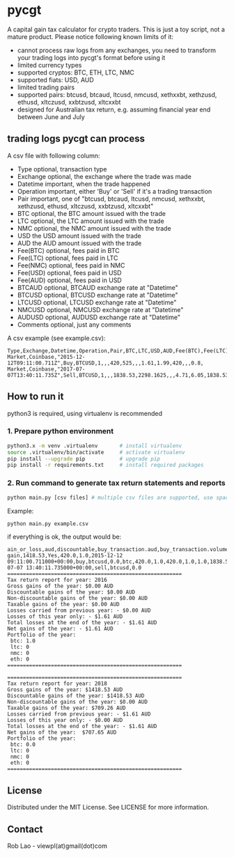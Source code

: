 # pycgt

A capital gain tax calculator for crypto traders. This is just a toy script, not a mature product. Please notice following known limits of it:

- cannot process raw logs from any exchanges, you need to transform your trading logs into pycgt's format before using it
- limited currency types
- supported cryptos: BTC, ETH, LTC, NMC
- supported fiats: USD, AUD
- limited trading pairs
- supported pairs: btcusd, btcaud, ltcusd, nmcusd, xethxxbt, xethzusd, ethusd, xltczusd, xxbtzusd, xltcxxbt
- designed for Australian tax return, e.g. assuming financial year end between June and July

## trading logs pycgt can process

A csv file with following column:

- Type
  optional, transaction type
- Exchange
  optional, the exchange where the trade was made
- Datetime
  important, when the trade happened
- Operation
  important, either 'Buy' or 'Sell' if it's a trading transaction
- Pair
  important, one of "btcusd, btcaud, ltcusd, nmcusd, xethxxbt, xethzusd, ethusd, xltczusd, xxbtzusd, xltcxxbt"
- BTC
  optional, the BTC amount issued with the trade
- LTC
  optional, the LTC amount issued with the trade
- NMC
  optional, the NMC amount issued with the trade
- USD
  the USD amount issued with the trade
- AUD
  the AUD amount issued with the trade
- Fee(BTC)
  optional, fees paid in BTC
- Fee(LTC)
  optional, fees paid in LTC
- Fee(NMC)
  optional, fees paid in NMC
- Fee(USD)
  optional, fees paid in USD
- Fee(AUD)
  optional, fees paid in USD
- BTCAUD
  optional, BTCAUD exchange rate at "Datetime"
- BTCUSD
  optional, BTCUSD exchange rate at "Datetime"
- LTCUSD
  optional, LTCUSD exchange rate at "Datetime"
- NMCUSD
  optional, NMCUSD exchange rate at "Datetime"
- AUDUSD
  optional, AUDUSD exchange rate at "Datetime"
- Comments
  optional, just any comments

A csv example (see example.csv):

```csv
Type,Exchange,Datetime,Operation,Pair,BTC,LTC,USD,AUD,Fee(BTC),Fee(LTC),Fee(USD),Fee(AUD),BTCUSD,LTCUSD,LTCBTC,AUDUSD,Comments
Market,Coinbase,"2015-12-12T09:11:00.711Z",Buy,BTCUSD,1,,,420,525,,,1.61,1.99,420,,,0.8,
Market,Coinbase,"2017-07-07T13:40:11.735Z",Sell,BTCUSD,1,,,1838.53,2298.1625,,,4.71,6.05,1838.53,,,0.8,
```

## How to run it

python3 is required, using virtualenv is recommended

### 1. Prepare python environment

```sh
python3.x -m venv .virtualenv       # install virtualenv
source .virtualenv/bin/activate     # activate virtualenv
pip install --upgrade pip           # upgrade pip
pip install -r requirements.txt     # install required packages
```

### 2. Run command to generate tax return statements and reports

```sh
python main.py [csv files] # multiple csv files are supported, use space to seperate them
```

Example:

```sh
python main.py example.csv
```

if everything is ok, the output would be:

```log
ain_or_loss,aud,discountable,buy_transaction.aud,buy_transaction.volume,buy_transaction.datetime,buy_transaction.operation,buy_transaction.pair,buy_transaction.usd,position.asset,position.aud,position.initial_volume,position.price,position.volume,matched,sell_transaction.aud,sell_transaction.volume,sell_transaction.datetime,sell_transaction.operation,sell_transaction.pair,sell_transaction.usd
gain,1418.53,Yes,420.0,1.0,2015-12-12 09:11:00.711000+00:00,buy,btcusd,0.0,btc,420.0,1.0,420.0,1.0,1.0,1838.53,1.0,2017-07-07 13:40:11.735000+00:00,sell,btcusd,0.0
========================================================
Tax return report for year: 2016
Gross gains of the year: $0.00 AUD
Discountable gains of the year: $0.00 AUD
Non-discountable gains of the year: $0.00 AUD
Taxable gains of the year: $0.00 AUD
Losses carried from previous year: - $0.00 AUD
Losses of this year only: - $1.61 AUD
Total losses at the end of the year: - $1.61 AUD
Net gains of the year: - $1.61 AUD
Portfolio of the year:
 btc: 1.0
 ltc: 0
 nmc: 0
 eth: 0
========================================================

========================================================
Tax return report for year: 2018
Gross gains of the year: $1418.53 AUD
Discountable gains of the year: $1418.53 AUD
Non-discountable gains of the year: $0.00 AUD
Taxable gains of the year: $709.26 AUD
Losses carried from previous year: - $1.61 AUD
Losses of this year only: - $0.00 AUD
Total losses at the end of the year: - $1.61 AUD
Net gains of the year:  $707.65 AUD
Portfolio of the year:
 btc: 0.0
 ltc: 0
 nmc: 0
 eth: 0
========================================================
```

## License

Distributed under the MIT License. See LICENSE for more information.

## Contact

Rob Lao - viewpl(at)gmail(dot)com
